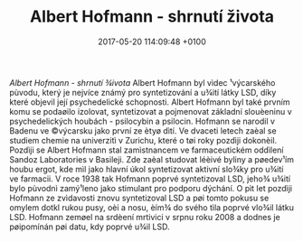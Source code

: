 ﻿---
layout: post
title:  "Albert Hofmann - shrnutí života"
date:   2017-05-20 114:09:48 +0100
tags: 
    - lsd
    - albert
    - hofmann
    - zivot
---

*Albert Hofmann - shrnutí ¾ivota*
Albert Hofmann byl vìdec ¹výcarského pùvodu, který je nejvíce známý pro syntetizování a u¾ití látky LSD, díky které objevil její psychedelické schopnosti. 
Albert Hofmann byl také prvním komu se podaøilo izolovat, syntetizovat a pojmenovat základní slouèeninu v psychedelických houbách - psilocybin a psilocin. 
Hofmann se narodil v Badenu ve ©výcarsku jako první ze ètyø dìtí. Ve dvaceti letech zaèal se studiem chemie na univerzitì v Zurichu, které o tøi roky pozdìji dokonèil. 
Pozdìji se Albert Hofmann stal zamìstnancem ve farmaceutickém oddìlení Sandoz Laboratories v Basileji. Zde zaèal studovat léèivé byliny a pøedev¹ím houbu ergot, kde mìl jako hlavní úkol syntetizovat aktivní slo¾ky pro u¾ití ve farmacii. V roce 1938 tak Hofmann poprvé syntetizoval LSD, jeho¾ u¾ití bylo pùvodnì zamý¹leno jako stimulant pro podporu dýchání. O pìt let pozdìji Hofmann ze zvìdavosti znovu syntetizoval LSD a pøi tomto pokusu se omylem dotkl rukou pusy, oèi a nosu, èím¾ do svého tìla poprvé vlo¾il látku LSD.
Hofmann zemøel na srdèení mrtivici v srpnu roku 2008 a dodnes je pøipomínán pøi datu, kdy poprvé u¾il LSD.

<blockquote class="imgur-embed-pub" lang="en" data-id="a/4ZmGf"><a href="//imgur.com/4ZmGf"></a></blockquote><script async src="//s.imgur.com/min/embed.js" charset="utf-8"></script>